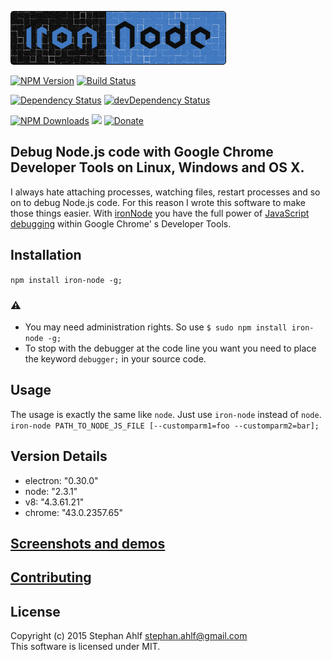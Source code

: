 ![ironNode](logo/logo.png)  

[![NPM Version](http://img.shields.io/npm/v/iron-node.svg)](https://www.npmjs.org/package/iron-node)
[![Build Status](https://travis-ci.org/s-a/iron-node.svg)](https://travis-ci.org/s-a/iron-node)  

[![Dependency Status](https://david-dm.org/s-a/iron-node.svg)](https://david-dm.org/s-a/iron-node)
[![devDependency Status](https://david-dm.org/s-a/iron-node/dev-status.svg)](https://david-dm.org/s-a/iron-node#info=devDependencies)  

[![NPM Downloads](https://img.shields.io/npm/dm/iron-node.svg)](https://www.npmjs.org/package/iron-node)
[<img src="https://s-a.github.io/license/img/mit.svg" />](/LICENSE.md#mit "Massachusetts Institute of Technology (MIT)")
[![Donate](http://s-a.github.io/donate/donate.svg)](http://s-a.github.io/donate/)

## Debug Node.js code with Google Chrome Developer Tools on Linux, Windows and OS X.
I always hate attaching processes, watching files, restart processes and so on to debug Node.js code. For this reason I wrote this software to make those things easier. With [ironNode](https://github.com/s-a/iron-node) you have the full power of [JavaScript debugging](https://developer.chrome.com/devtools/docs/javascript-debugging) within Google Chrome' s Developer Tools.

## Installation
```npm install iron-node -g;```

### :warning: 
 - You may need administration rights. So use ```$ sudo npm install iron-node -g;``` 
 - To stop with the debugger at the code line you want you need to place the keyword ```debugger;``` in your source code.

## Usage
The usage is exactly the same like ```node```. Just use ```iron-node``` instead of ```node```.  
```iron-node PATH_TO_NODE_JS_FILE [--customparm1=foo --customparm2=bar];```  

## Version Details
 - electron: "0.30.0"
 - node: "2.3.1"
 - v8: "4.3.61.21"
 - chrome: "43.0.2357.65"

## [Screenshots and demos](http://s-a.github.io/iron-node/)

## [Contributing](/CONTRIBUTING.md)

## License
Copyright (c) 2015 Stephan Ahlf <stephan.ahlf@gmail.com>  
This software is licensed under MIT. 